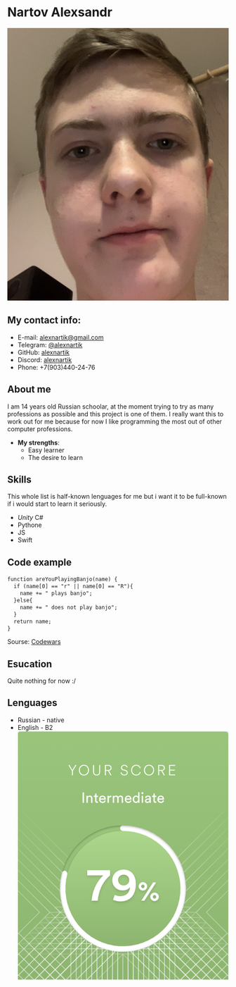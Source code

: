 # Nartov Alexsandr 
![](https://github.com/alexnartik/rsschool-cv/raw/gh-pages/IMG_7095.jpg)

## My contact info:
* E-mail: alexnartik@gmail.com
* Telegram: [@alexnartik](https://t.me/alexnartik)
* GitHub: [alexnartik](https://github.com/alexnartik)
* Discord: [alexnartik](https://discordapp.com/users/alexnartik#2748)
* Phone: +7(903)440-24-76

## About me
I am 14 years old Russian schoolar, at the moment trying to try as many professions as possible and this project is one of them. I really want this to work out for me because for now I like programming the most out of other computer professions.
* __My strengths__:
  * Easy learner 
  * The desire to learn
  
## Skills
This whole list is half-known lenguages for me but i want it to be full-known if i would start to learn it seriously.
* _Unity_ C#
* Pythone
* JS 
* Swift

## Code example
```
function areYouPlayingBanjo(name) {
  if (name[0] == "r" || name[0] == "R"){
    name += " plays banjo";
  }else{
    name += " does not play banjo";
  }
  return name;
}
```
Sourse: [Codewars](https://www.codewars.com/users/alexnartik/completed_solutions)

## Esucation
Quite nothing for now :/

## Lenguages
* Russian - native
* English - B2 ![Results from efset.com](https://github.com/alexnartik/rsschool-cv/raw/gh-pages/IMG_7066.png)
